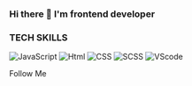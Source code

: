 ### Hi there 👋 I'm frontend developer


### TECH SKILLS
![JavaScript](https://img.shields.io/badge/-JavaScript-1C1C1C?style=for-the-badge&logo=javascript)
![Html](https://img.shields.io/badge/-html-1C1C1C?style=for-the-badge&logo=html)
![CSS](https://img.shields.io/badge/-css-1C1C1C?style=for-the-badge&logo=css)
![SCSS](https://img.shields.io/badge/-scss-1C1C1C?style=for-the-badge&logo=scss)
![VScode](https://img.shields.io/badge/-vscode-1C1C1C?style=for-the-badge&logo=visual-studio-code)


Follow Me

<!--
**Nikita9950/Nikita9950** is a ✨ _special_ ✨ repository because its `README.md` (this file) appears on your GitHub profile.

Here are some ideas to get you started:

- 🔭 I’m currently working on ...
- 🌱 I’m currently learning ...
- 👯 I’m looking to collaborate on ...
- 🤔 I’m looking for help with ...
- 💬 Ask me about ...
- 📫 How to reach me: ...
- 😄 Pronouns: ...
- ⚡ Fun fact: ...
-->
